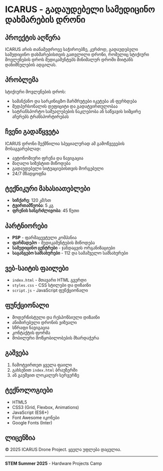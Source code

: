 # ICARUS - გადაუდებელი სამედიცინო დახმარების დრონი

## პროექტის აღწერა

ICARUS არის თანამედროვე საჭიროებზე, კერძოდ, გადაუდებელი სამედიცინო დახმარებისთვის გათვლილი დრონი, რომელიც სტიქიური მოვლენების დროს მედიკამენტებს მინიმალურ დროში მიიტანს დანიშნულების ადგილას.

## პრობლემა

სტიქიური მოვლენების დროს:
* სამანქანო და სარკინიგზო მარშრუტები იკეტება ან ფერხდება
* მედპერსონალის დეფიციტი და გადატვირთულობაა
* სატრანსპორტო საშუალებების ნაკლებობა ან საწვავის სიმცირე აჩერებს ტრანსპორტირებას

## ჩვენი გადაწყვეტა

ICARUS დრონი შექმნილია სპეციალურად ამ გამოწვევების მოსაგვარებლად:
* ავტონომიური ფრენა და ნავიგაცია
* მაღალი სიზუსტით მიწოდება
* გადაუდებელი სიტუაციებისთვის მორგებული
* 24/7 მზადყოფნა

## ტექნიკური მახასიათებლები

* **სიჩქარე**: 120 კმ/სთ
* **ტვირთამწეობა**: 5 კგ
* **ფრენის ხანგრძლივობა**: 45 წუთი

## პარტნიორები

* **PSP** - ფარმაცევტული კომპანია
* **ფარმადეპო** - მედიკამენტების მიწოდება
* **სამედიცინო ცენტრები** - ჯანდაცვის ორგანიზაციები
* **საგანგებო სამსახურები** - 112 და სამაშველო სამსახურები

## ვებ-საიტის ფაილები

* `index.html` - მთავარი HTML გვერდი
* `styles.css` - CSS სტილები და დიზაინი
* `script.js` - JavaScript ფუნქციონალი

## ფუნქციონალი

* მოდერნისტული და რესპონსიული დიზაინი
* ანიმირებული დრონის ვიზუალი
* სწრაფი ნავიგაცია
* კონტაქტის ფორმა
* მობილური მოწყობილობების მხარდაჭერა

## გაშვება

1. ჩამოტვირთეთ ყველა ფაილი
2. გახსენით `index.html` ბრაუზერში
3. ან გაუშვით ლოკალურ სერვერზე

## ტექნოლოგიები

* HTML5
* CSS3 (Grid, Flexbox, Animations)
* JavaScript (ES6+)
* Font Awesome იკონები
* Google Fonts (Inter)

## ლიცენზია

© 2025 ICARUS Drone Project. ყველა უფლება დაცულია.

---

**STEM Summer 2025** - Hardware Projects Camp
